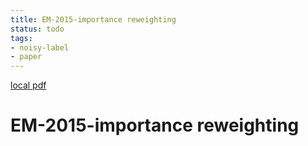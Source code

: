 ```yaml
---
title: EM-2015-importance reweighting
status: todo
tags:
- noisy-label
- paper
---
```


[local pdf](../../../pdfs/EM-2015-importance%20reweighting.pdf)

# EM-2015-importance reweighting
